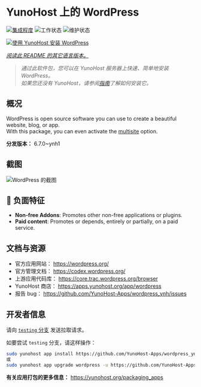 <!--
注意：此 README 由 <https://github.com/YunoHost/apps/tree/master/tools/readme_generator> 自动生成
请勿手动编辑。
-->

# YunoHost 上的 WordPress

[![集成程度](https://apps.yunohost.org/badge/integration/wordpress)](https://ci-apps.yunohost.org/ci/apps/wordpress/)
![工作状态](https://apps.yunohost.org/badge/state/wordpress)
![维护状态](https://apps.yunohost.org/badge/maintained/wordpress)

[![使用 YunoHost 安装 WordPress](https://install-app.yunohost.org/install-with-yunohost.svg)](https://install-app.yunohost.org/?app=wordpress)

*[阅读此 README 的其它语言版本。](./ALL_README.md)*

> *通过此软件包，您可以在 YunoHost 服务器上快速、简单地安装 WordPress。*  
> *如果您还没有 YunoHost，请参阅[指南](https://yunohost.org/install)了解如何安装它。*

## 概况

WordPress is open source software you can use to create a beautiful website, blog, or app.  
With this package, you can even activate the [multisite](https://wordpress.org/support/article/glossary/#multisite) option.


**分发版本：** 6.7.0~ynh1

## 截图

![WordPress 的截图](./doc/screenshots/screen-themes.png)

## :red_circle: 负面特征

- **Non-free Addons**: Promotes other non-free applications or plugins.
- **Paid content**: Promotes or depends, entirely or partially, on a paid service.

## 文档与资源

- 官方应用网站： <https://wordpress.org/>
- 官方管理文档： <https://codex.wordpress.org/>
- 上游应用代码库： <https://core.trac.wordpress.org/browser>
- YunoHost 商店： <https://apps.yunohost.org/app/wordpress>
- 报告 bug： <https://github.com/YunoHost-Apps/wordpress_ynh/issues>

## 开发者信息

请向 [`testing` 分支](https://github.com/YunoHost-Apps/wordpress_ynh/tree/testing) 发送拉取请求。

如要尝试 `testing` 分支，请这样操作：

```bash
sudo yunohost app install https://github.com/YunoHost-Apps/wordpress_ynh/tree/testing --debug
或
sudo yunohost app upgrade wordpress -u https://github.com/YunoHost-Apps/wordpress_ynh/tree/testing --debug
```

**有关应用打包的更多信息：** <https://yunohost.org/packaging_apps>
